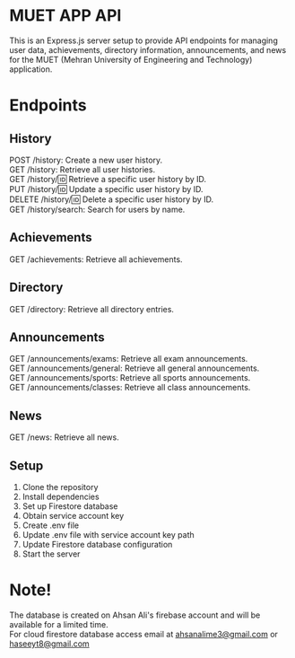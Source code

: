# MUET APP API

This is an Express.js server setup to provide API endpoints for managing user data, achievements, directory information, announcements, and news for the MUET (Mehran University of Engineering and Technology) application.

# Endpoints

## History
POST /history: Create a new user history.<br>
GET /history: Retrieve all user histories.<br>
GET /history/:id: Retrieve a specific user history by ID.<br>
PUT /history/:id: Update a specific user history by ID.<br>
DELETE /history/:id: Delete a specific user history by ID.<br>
GET /history/search: Search for users by name.

## Achievements
GET /achievements: Retrieve all achievements.
## Directory
GET /directory: Retrieve all directory entries.
## Announcements
GET /announcements/exams: Retrieve all exam announcements.<br>
GET /announcements/general: Retrieve all general announcements.<br>
GET /announcements/sports: Retrieve all sports announcements.<br>
GET /announcements/classes: Retrieve all class announcements.<br>
## News
GET /news: Retrieve all news.

## Setup
1. Clone the repository
2. Install dependencies
3. Set up Firestore database
4. Obtain service account key
5. Create .env file
6. Update .env file with service account key path
7. Update Firestore database configuration
8. Start the server

# Note! 
The database is created on Ahsan Ali's firebase account and will be available for a limited time.<br> 
For cloud firestore database access email at ahsanalime3@gmail.com or haseeyt8@gmail.com

